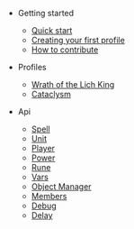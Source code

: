 - Getting started

  - [Quick start](getting-started/quickstart.md)
  - [Creating your first profile](getting-started/creating-your-first-profile.md)
  - [How to contribute](getting-started/how-to-contribute.md)

- Profiles

  - [Wrath of the Lich King](profiles/wotlk.md)
  - [Cataclysm](profiles/cataclysm.md)
  <!-- - [Mists of Pandaria](mop.md) -->

- Api

  - [Spell](api/spell.md)
  - [Unit](api/unit.md)
  - [Player](api/player.md)
  - [Power](api/power.md)
  - [Rune](api/rune.md)
  - [Vars](api/vars.md)
  - [Object Manager](api/object-manager.md)
  - [Members](api/members.md)
  - [Debug](api/debug.md)
  - [Delay](api/delay.md)
